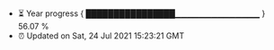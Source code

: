 - ⏳ Year progress { ████████████████▁▁▁▁▁▁▁▁▁▁▁▁▁▁ } 56.07 %
- ⏰ Updated on Sat, 24 Jul 2021 15:23:21 GMT

